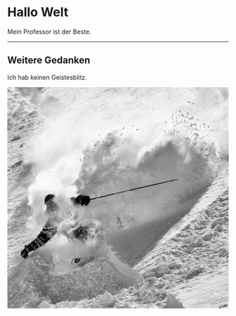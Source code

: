 # Hallo Welt 

Mein Professor ist der Beste.

---

## Weitere Gedanken 

Ich hab keinen Geistesblitz.

![](I1.jpg)


